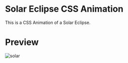 # Solar Eclipse CSS Animation
This is a CSS Animation of a Solar Eclipse.
# Preview
![solar](https://github.com/5h0ov/Dev-Geeks/assets/83227649/6d4235e2-fc76-4e52-b872-87506f049719)
